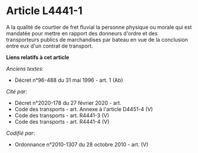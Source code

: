 # Article L4441-1

A la qualité de courtier de fret fluvial la personne physique ou morale qui est mandatée pour mettre en rapport des donneurs
d'ordre et des transporteurs publics de marchandises par bateau en vue de la conclusion entre eux d'un contrat de transport.

**Liens relatifs à cet article**

_Anciens textes_:

  - Décret n°96-488 du 31 mai 1996 - art. 1 (Ab)

_Cité par_:

  - Décret n°2020-178 du 27 février 2020 - art.
  - Code des transports - art. Annexe à l'article D4451-4 (V)
  - Code des transports - art. R4441-3 (V)
  - Code des transports - art. R4441-4 (V)

_Codifié par_:

  - Ordonnance n°2010-1307 du 28 octobre 2010 - art. (V)
